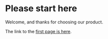 # Please start here

Welcome, and thanks for choosing our product.

The link to the [first page is here](/pageOne.html).
